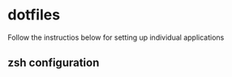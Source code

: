 # dotfiles

Follow the instructios below for setting up individual applications

## zsh configuration
